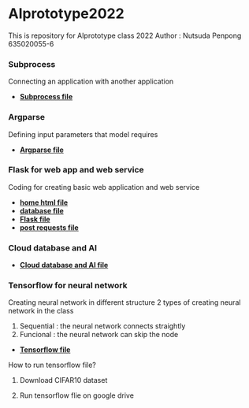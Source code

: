 ﻿# AIprototype2022
 This is repository for AIprototype class 2022 
 Author : Nutsuda Penpong 635020055-6
 
 
 
 ### Subprocess
 Connecting an application with another application
* **[Subprocess file](https://github.com/Nutsudapenpong/AIprototype2022/blob/main/testsubprocess.py)**

### Argparse 
 Defining input parameters that model requires
* **[Argparse file](https://github.com/Nutsudapenpong/AIprototype2022/blob/main/python_script_101.py)**

### Flask for web app and web service
Coding for creating basic web application and web service
* **[home html file](https://github.com/Nutsudapenpong/AIprototype2022/blob/main/home.html)**
* **[database file](https://github.com/Nutsudapenpong/AIprototype2022/blob/main/db.csv)**
* **[Flask file](https://github.com/Nutsudapenpong/AIprototype2022/blob/main/testflask.py)**
* **[post requests file](https://github.com/Nutsudapenpong/AIprototype2022/blob/main/postrequests.py)**

### Cloud database and AI 

* **[Cloud database and AI file](https://github.com/Nutsudapenpong/AIprototype2022/blob/main/Cloud_DB_and_AI.ipynb)**

### Tensorflow for neural network 
Creating neural network in different structure
2 types of creating neural network in the class
1. Sequential : the neural network connects straightly
2. Funcional : the neural network can skip the node
* **[Tensorflow file](https://github.com/Nutsudapenpong/AIprototype2022/blob/main/Tensorflow_(network).ipynb)**



How to run tensorflow file?



1. Download CIFAR10 dataset

2. Run tensorflow flie on google drive
